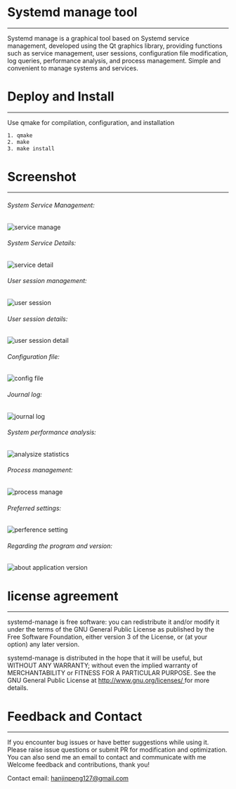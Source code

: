 
# Systemd manage tool
---
Systemd manage is a graphical tool based on Systemd service management, developed using the Qt graphics library, providing functions such as service management, user sessions, configuration file modification, log queries, performance analysis, and process management. Simple and convenient to manage systems and services.

# Deploy and Install
---
Use qmake for compilation, configuration, and installation

```bash
1. qmake
2. make
3. make install
```



# Screenshot
---
###### System Service Management:
![service manage](images/service-manage-view-1.png)

###### System Service Details:
![service detail](images/service-detail-view-1.png)

###### User session management:
![user session](images/user-session-view-1.png)

###### User session details:
![user session detail](images/user-session-detail-1.png)

###### Configuration file:
![config file](images/config-file-view-1.png)

###### Journal log:
![journal log](images/journal-log-view-1.png)

###### System performance analysis:
![analysize statistics](images/analysize-statistics-view-1.png)

###### Process management:
![process manage](images/process-manage-view-1.png)

###### Preferred settings:
![perference setting](images/setting-view-1.png)

###### Regarding the program and version:
![about application version](images/about-view-1.png)

# license agreement
---
systemd-manage is free software: you can redistribute it and/or modify it under the terms of the GNU General Public License as published by the Free Software Foundation, either version 3 of the License, or (at your option) any later version.

systemd-manage is distributed in the hope that it will be useful, but WITHOUT ANY WARRANTY; without even the implied warranty of MERCHANTABILITY or FITNESS FOR A PARTICULAR PURPOSE. See the GNU General Public License at [ http://www.gnu.org/licenses/ ]( http://www.gnu.org/licenses/ ) for more details.

# Feedback and Contact
---
If you encounter bug issues or have better suggestions while using it.
Please raise issue questions or submit PR for modification and optimization.
You can also send me an email to contact and communicate with me
Welcome feedback and contributions, thank you!

Contact email: hanjinpeng127@gmail.com